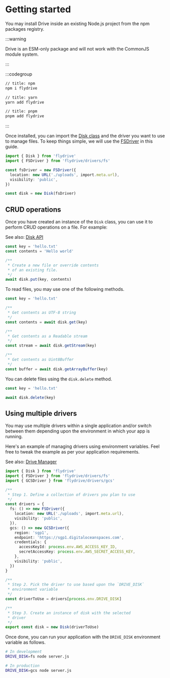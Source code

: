 # Getting started

You may install Drive inside an existing Node.js project from the npm packages registry.

:::warning

Drive is an ESM-only package and will not work with the CommonJS module system.

:::

:::codegroup

```sh
// title: npm
npm i flydrive
```

```sh
// title: yarn
yarn add flydrive
```

```sh
// title: pnpm
pnpm add flydrive
```

:::

Once installed, you can import the [Disk class](./disk_api.md) and the driver you want to use to manage files. To keep things simple, we will use the [FSDriver](./services/fs.md) in this guide.

```ts
import { Disk } from 'flydrive'
import { FSDriver } from 'flydrive/drivers/fs'

const fsDriver = new FSDriver({
  location: new URL('./uploads', import.meta.url),
  visibility: 'public',
})

const disk = new Disk(fsDriver)
```

## CRUD operations
Once you have created an instance of the `Disk` class, you can use it to perform CRUD operations on a file. For example:

See also: [Disk API](./disk_api.md)

```ts
const key = 'hello.txt'
const contents = 'Hello world'

/**
 * Create a new file or override contents
 * of an existing file.
 */
await disk.put(key, contents)
```

To read files, you may use one of the following methods.

```ts
const key = 'hello.txt'

/**
 * Get contents as UTF-8 string
 */
const contents = await disk.get(key)

/**
 * Get contents as a Readable stream
 */
const stream = await disk.getStream(key)

/**
 * Get contents as Uint8Buffer
 */
const buffer = await disk.getArrayBuffer(key)
```

You can delete files using the `disk.delete` method.

```ts
const key = 'hello.txt'

await disk.delete(key)
```

## Using multiple drivers
You may use multiple drivers within a single application and/or switch between them depending upon the environment in which your app is running. 

Here's an example of managing drivers using environment variables. Feel free to tweak the example as per your application requirements.

See also: [Drive Manager](./drive_manager.md)

```ts
import { Disk } from 'flydrive'
import { FSDriver } from 'flydrive/drivers/fs'
import { GCSDriver } from 'flydrive/drivers/gcs'

/**
 * Step 1. Define a collection of drivers you plan to use
 */
const drivers = {
  fs: () => new FSDriver({
    location: new URL('./uploads', import.meta.url),
    visibility: 'public',
  }),
  gcs: () => new GCSDriver({
    region: 'sgp1',
    endpoint: 'https://sgp1.digitaloceanspaces.com',
    credentials: {
      accessKeyId: process.env.AWS_ACCESS_KEY_ID,
      secretAccessKey: process.env.AWS_SECRET_ACCESS_KEY,
    },
    visibility: 'public',
  })
}

/**
 * Step 2. Pick the driver to use based upon the `DRIVE_DISK`
 * environment variable
 */
const driverToUse = drivers[process.env.DRIVE_DISK]

/**
 * Step 3. Create an instance of disk with the selected
 * driver
 */
export const disk = new Disk(driverToUse)
```

Once done, you can run your application with the `DRIVE_DISK` environment variable as follows.

```sh
# In development
DRIVE_DISK=fs node server.js

# In production
DRIVE_DISK=gcs node server.js
```
